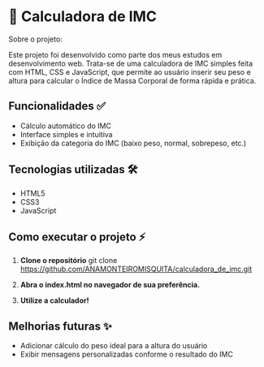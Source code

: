 # 💪 Calculadora de IMC

Sobre o projeto:

Este projeto foi desenvolvido como parte dos meus estudos em desenvolvimento web. Trata-se de uma calculadora de IMC simples feita com HTML, CSS e JavaScript, que permite ao usuário inserir seu peso e altura para calcular o Índice de Massa Corporal de forma rápida e prática.

## Funcionalidades ✅

- Cálculo automático do IMC
- Interface simples e intuitiva
- Exibição da categoria do IMC (baixo peso, normal, sobrepeso, etc.)

## Tecnologias utilizadas 🛠️

- HTML5
- CSS3
- JavaScript

## Como executar o projeto ⚡

1. **Clone o repositório**
    git clone https://github.com/ANAMONTEIROMISQUITA/calculadora_de_imc.git

2. **Abra o index.html no navegador de sua preferência.**

3. **Utilize a calculador!**

## Melhorias futuras ✨

- Adicionar cálculo do peso ideal para a altura do usuário 
- Exibir mensagens personalizadas conforme o resultado do IMC

